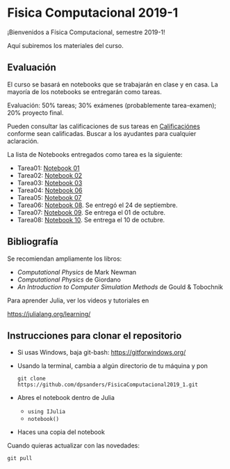 # Fisica Computacional 2019-1

¡Bienvenidos a Física Computacional, semestre 2019-1!

Aquí subiremos los materiales del curso.


## Evaluación

El curso se basará en notebooks que se trabajarán en clase y en casa.
La mayoría de los notebooks se entregarán como tareas.

Evaluación: 50% tareas; 30% exámenes (probablemente tarea-examen); 20% proyecto final.

Pueden consultar las calificaciones de sus tareas en [Calificaciónes](https://docs.google.com/spreadsheets/d/1euiucRds_oSe0I14O2XghgPl1VTe50vYXZ0T00ZJdRo/edit?usp=sharing) conforme sean calificadas. Buscar a los ayudantes para cualquier aclaración.

La lista de Notebooks entregados como tarea es la siguiente:

- Tarea01: [Notebook 01](https://github.com/dpsanders/FisicaComputacional2019_1/blob/master/notebooks/01.%20Caminatas%20aleatorias.ipynb)
- Tarea02: [Notebook 02](https://github.com/dpsanders/FisicaComputacional2019_1/blob/master/notebooks/02.%20Caminatas%20aleatorias%20II.ipynb)
- Tarea03: [Notebook 03](https://github.com/dpsanders/FisicaComputacional2019_1/blob/master/notebooks/03.%20Caminatas%20aleatorias%20en%202D.ipynb)
- Tarea04: [Notebook 06](https://github.com/dpsanders/FisicaComputacional2019_1/blob/master/notebooks/06.%20Raices%20de%20funciones%20uni-dimensionales.ipynb)
- Tarea05: [Notebook 07](https://github.com/dpsanders/FisicaComputacional2019_1/blob/master/notebooks/07.%20El%20metodo%20de%20Newton.ipynb)
- Tarea06: [Notebook 08](https://github.com/dpsanders/FisicaComputacional2019_1/blob/master/notebooks/08.%20Diferencias%20finitas.ipynb). Se entregó el 24 de septiembre.
- Tarea07: [Notebook 09](https://github.com/dpsanders/FisicaComputacional2019_1/blob/master/notebooks/09.%20Interpolacion.ipynb). Se entrega el 01 de octubre.
- Tarea08: [Notebook 10](https://github.com/dpsanders/FisicaComputacional2019_1/blob/master/notebooks/10.%20Integracion%20numerica.ipynb). Se entrega el 10 de octubre.


## Bibliografía

Se recomiendan ampliamente los libros:

- *Computational Physics* de Mark Newman
- *Computational Physics* de Giordano
- *An Introduction to Computer Simulation Methods* de Gould & Tobochnik

Para aprender Julia, ver los videos y tutoriales en

https://julialang.org/learning/


## Instrucciones para clonar el repositorio

- Si usas Windows, baja git-bash: https://gitforwindows.org/

- Usando la terminal, cambia a algún directorio de tu máquina y pon

  `git clone https://github.com/dpsanders/FisicaComputacional2019_1.git`
  
- Abres el notebook dentro de Julia
  - `using IJulia`
  - `notebook()`
  
- Haces una copia del notebook

Cuando quieras actualizar con las novedades:

  `git pull`




